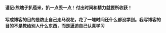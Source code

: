 #### 谨记:熊瞎子扒苞米，扒一点丢一点！付出时间和精力就要所收获！
#### 写成博客的目的是防止自己走马观花，花了一堆时间还什么都没学到。我写博客的目的不是教给别人什么东西，而是逼迫自己认真学习
